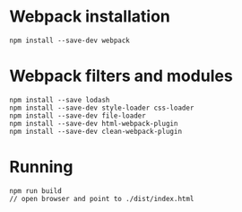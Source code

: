 # Webpack installation
````
npm install --save-dev webpack
````

# Webpack filters and modules
````
npm install --save lodash
npm install --save-dev style-loader css-loader
npm install --save-dev file-loader
npm install --save-dev html-webpack-plugin
npm install --save-dev clean-webpack-plugin
````

# Running
````
npm run build
// open browser and point to ./dist/index.html
````
